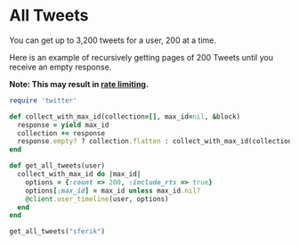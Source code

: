 # All Tweets

You can get up to 3,200 tweets for a user, 200 at a time.

Here is an example of recursively getting pages of 200 Tweets until you receive
an empty response.

**Note: This may result in [rate limiting][].**

[rate limiting]: https://github.com/sferik/twitter/blob/master/examples/RateLimiting.md

```ruby
require 'twitter'

def collect_with_max_id(collection=[], max_id=nil, &block)
  response = yield max_id
  collection += response
  response.empty? ? collection.flatten : collect_with_max_id(collection, response.last.id - 1, &block)
end

def get_all_tweets(user)
  collect_with_max_id do |max_id|
    options = {:count => 200, :include_rts => true}
    options[:max_id] = max_id unless max_id.nil?
    @client.user_timeline(user, options)
  end
end

get_all_tweets("sferik")
```
